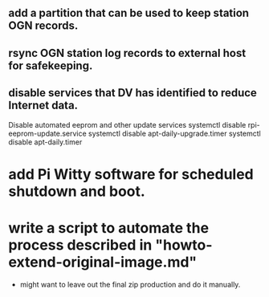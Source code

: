 

## add a partition that can be used to keep station OGN records.


## rsync OGN station log records to external host for safekeeping.

## disable services that DV has identified to reduce Internet data.

Disable automated eeprom and other update services
systemctl disable rpi-eeprom-update.service
systemctl disable apt-daily-upgrade.timer
systemctl disable apt-daily.timer



# add Pi Witty software for scheduled shutdown and boot.

# write a script to automate the process described in "howto-extend-original-image.md"

- might want to leave out the final zip production and do it manually.


